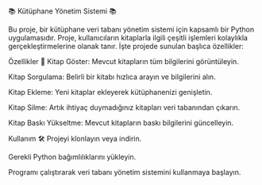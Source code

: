 📚 Kütüphane Yönetim Sistemi 📚

Bu proje, bir kütüphane veri tabanı yönetim sistemi için kapsamlı bir Python uygulamasıdır. Proje, kullanıcıların kitaplarla ilgili çeşitli işlemleri kolaylıkla gerçekleştirmelerine olanak tanır. İşte projede sunulan başlıca özellikler:

Özellikler 🌟
Kitap Göster: Mevcut kitapların tüm bilgilerini görüntüleyin.

Kitap Sorgulama: Belirli bir kitabı hızlıca arayın ve bilgilerini alın.

Kitap Ekleme: Yeni kitaplar ekleyerek kütüphanenizi genişletin.

Kitap Silme: Artık ihtiyaç duymadığınız kitapları veri tabanından çıkarın.

Kitap Baskı Yükseltme: Mevcut kitapların baskı bilgilerini güncelleyin.

Kullanım 🛠
Projeyi klonlayın veya indirin.

Gerekli Python bağımlılıklarını yükleyin.

Programı çalıştırarak veri tabanı yönetim sistemini kullanmaya başlayın.
